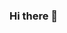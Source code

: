### Hi there 👋

<!--
**sooxounx/sooxounx** is a ✨ _special_ ✨ repository because its `README.md` (this file) appears on your GitHub profile.

Here are some ideas to get you started:

🔭 I'm currently looking for a job
🌱 I’m currently learning java, jsp, spring, SQL etc...
🤔 I'm looking for a company that will teach me well
💬 Ask me about anything
📫 How to reach me: sooxounx.gmail.com
